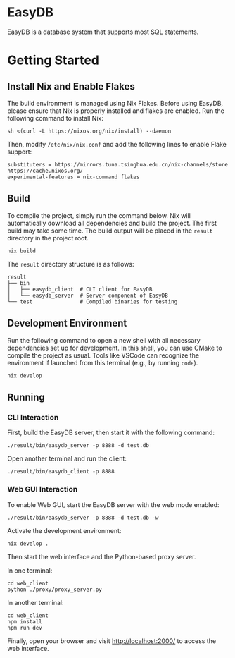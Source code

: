 # EasyDB

EasyDB is a database system that supports most SQL statements.

# Getting Started

## Install Nix and Enable Flakes

The build environment is managed using Nix Flakes. Before using EasyDB, please ensure that Nix is properly installed and flakes are enabled. Run the following command to install Nix:

```shell
sh <(curl -L https://nixos.org/nix/install) --daemon
```

Then, modify `/etc/nix/nix.conf` and add the following lines to enable Flake support:

```
substituters = https://mirrors.tuna.tsinghua.edu.cn/nix-channels/store https://cache.nixos.org/
experimental-features = nix-command flakes
```

## Build

To compile the project, simply run the command below. Nix will automatically download all dependencies and build the project. The first build may take some time. The build output will be placed in the `result` directory in the project root.

```shell
nix build
```

The `result` directory structure is as follows:

```
result
├── bin
│   ├── easydb_client  # CLI client for EasyDB
│   └── easydb_server  # Server component of EasyDB
└── test               # Compiled binaries for testing
```

## Development Environment

Run the following command to open a new shell with all necessary dependencies set up for development. In this shell, you can use CMake to compile the project as usual. Tools like VSCode can recognize the environment if launched from this terminal (e.g., by running `code`).

```shell
nix develop
```

## Running

### CLI Interaction

First, build the EasyDB server, then start it with the following command:

```shell
./result/bin/easydb_server -p 8888 -d test.db
```

Open another terminal and run the client:

```shell
./result/bin/easydb_client -p 8888
```

### Web GUI Interaction

To enable Web GUI, start the EasyDB server with the web mode enabled:

```shell
./result/bin/easydb_server -p 8888 -d test.db -w
```

Activate the development environment:

```shell
nix develop .
```

Then start the web interface and the Python-based proxy server.

In one terminal:

```shell
cd web_client
python ./proxy/proxy_server.py 
```

In another terminal:

```shell
cd web_client
npm install
npm run dev
```

Finally, open your browser and visit [http://localhost:2000/](http://localhost:2000/) to access the web interface.
